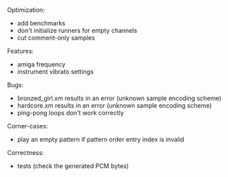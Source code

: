 Optimization:
- add benchmarks
- don't initialize runners for empty channels
- cut comment-only samples

Features:
- amiga frequency
- instrument vibrato settings

Bugs:
- bronzed_girl.xm results in an error (unknown sample encoding scheme)
- hardcore.xm results in an error (unknown sample encoding scheme)
- ping-pong loops don't work correctly

Corner-cases:
- play an empty pattern if pattern order entry index is invalid

Correctness:
- tests (check the generated PCM bytes)

